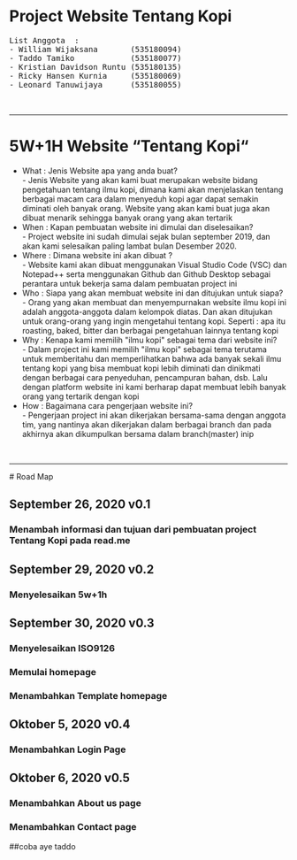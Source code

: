 # Project Website Tentang Kopi<br />
<pre>
List Anggota  :
- William Wijaksana       (535180094)
- Taddo Tamiko            (535180077)
- Kristian Davidson Runtu (535180135)
- Ricky Hansen Kurnia     (535180069)
- Leonard Tanuwijaya      (535180055)
<br>
</pre>
<hr>

<h1> 5W+1H Website “Tentang Kopi“</h1>
<ul>
<li>What : Jenis Website apa yang anda buat?</li>
  <p1>- Jenis Website yang akan kami buat merupakan website bidang pengetahuan tentang ilmu kopi, dimana kami akan menjelaskan tentang berbagai macam cara dalam menyeduh kopi agar dapat semakin diminati oleh banyak orang. Website yang akan kami buat juga akan dibuat menarik sehingga banyak orang yang akan tertarik</p1>
<br>
<li>When : Kapan pembuatan website ini dimulai dan diselesaikan?</li>
  <p1>- Project website ini sudah dimulai sejak bulan september 2019, dan akan kami selesaikan paling lambat bulan Desember 2020.</p1>
<br>
<li>Where : Dimana website ini akan dibuat ?</li>
  <p1>- Website kami akan dibuat menggunakan Visual Studio Code (VSC) dan Notepad++ serta menggunakan Github dan Github Desktop sebagai perantara untuk bekerja sama dalam pembuatan project ini</p1>
  <br>
<li>Who : Siapa yang akan membuat website ini dan ditujukan untuk siapa?</li>
  <p1>- Orang yang akan membuat dan menyempurnakan website ilmu kopi ini adalah anggota-anggota dalam kelompok diatas. Dan akan ditujukan untuk orang-orang yang ingin mengetahui tentang kopi. Seperti : apa itu roasting, baked, bitter dan berbagai pengetahuan lainnya tentang kopi </p1>
<br>
<li>Why : Kenapa kami memilih "ilmu kopi" sebagai tema dari website ini?</li>
  <p1>- Dalam project ini kami memilih "ilmu kopi" sebagai tema terutama untuk memberitahu dan memperlihatkan bahwa ada banyak sekali ilmu tentang kopi yang bisa membuat kopi lebih diminati dan dinikmati dengan berbagai cara penyeduhan, pencampuran bahan, dsb. Lalu dengan platform website ini kami berharap dapat membuat lebih banyak orang yang tertarik dengan kopi</p1>
<br>
<li>How : Bagaimana cara pengerjaan website ini?</li>
  <p1>- Pengerjaan project ini akan dikerjakan bersama-sama dengan anggota tim, yang nantinya akan dikerjakan dalam berbagai branch dan pada akhirnya akan dikumpulkan bersama dalam branch(master) ini</p1>p
</ul>
<br><hr>
# Road Map

## September 26, 2020 v0.1
### Menambah informasi dan tujuan dari pembuatan project Tentang Kopi pada read.me

## September 29, 2020 v0.2
### Menyelesaikan 5w+1h

## September 30, 2020 v0.3
### Menyelesaikan ISO9126
### Memulai homepage
### Menambahkan Template homepage 

## Oktober 5, 2020 v0.4
### Menambahkan Login Page

## Oktober 6, 2020 v0.5
### Menambahkan About us page
### Menambahkan Contact page
##coba aye taddo